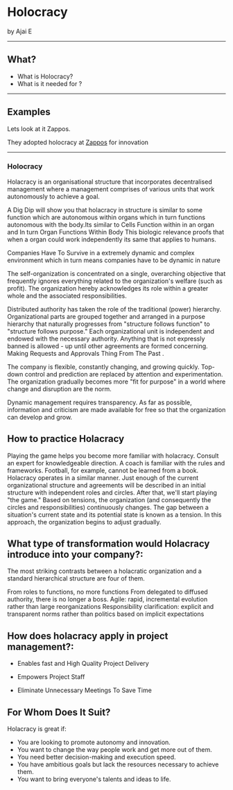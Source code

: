 # Holocracy 

by Ajai E 

---

## What?
- What is Holocracy?
- What is it needed for ? 

---
## Examples 

Lets look at it Zappos. 

They adopted holocracy at [Zappos](https://zappos.com) for innovation

---
### Holocracy 

Holacracy is an organisational structure that incorporates decentralised management where a management comprises of various units that work autonomously to achieve a goal. 

A Dig Dip will show you that holacracy in structure is similar to some function which are autonomous within  organs which in turn functions autonomous with the body.Its similar to 
Cells Function within in an organ and In turn Organ Functions Within Body This biologic relevance proofs that when a organ could work independently its same that applies to humans.

Companies Have To Survive in a extremely dynamic and complex environment which in turn means companies have to be dynamic in nature 

The self-organization is concentrated on a single, overarching objective that frequently ignores everything related to the organization's welfare (such as profit). The organization hereby acknowledges its role within a greater whole and the associated responsibilities.

Distributed authority has taken the role of the traditional (power) hierarchy. Organizational parts are grouped together and arranged in a purpose hierarchy that naturally progresses from "structure follows function" to "structure follows purpose."
Each organizational unit is independent and endowed with the necessary authority. Anything that is not expressly banned is allowed - up until other agreements are formed concerning. Making Requests and Approvals Thing From The Past .

The company is flexible, constantly changing, and growing quickly. Top-down control and prediction are replaced by attention and experimentation. The organization gradually becomes more "fit for purpose" in a world where change and disruption are the norm.

Dynamic management requires transparency. As far as possible, information and criticism are made available for free so that the organization can develop and grow.

## How to practice Holacracy


Playing the game helps you become more familiar with holacracy. Consult an expert for knowledgeable direction. A coach is familiar with the rules and frameworks. Football, for example, cannot be learned from a book. Holacracy operates in a similar manner.
Just enough of the current organizational structure and agreements will be described in an initial structure with independent roles and circles. After that, we'll start playing "the game." Based on tensions, the organization (and consequently the circles and responsibilities) continuously changes. The gap between a situation's current state and its potential state is known as a tension. In this approach, the organization begins to adjust gradually.



## What type of transformation would Holacracy introduce into your company?: 

The most striking contrasts between a holacratic organization and a standard hierarchical structure are four of them.

From roles to functions, no more functions
From delegated to diffused authority, there is no longer a boss.
Agile: rapid, incremental evolution rather than large reorganizations
Responsibility clarification: explicit and transparent norms rather than politics based on implicit expectations

## How does holacracy apply in project management?:

- Enables fast and High Quality Project Delivery 

- Empowers Project Staff

- Eliminate Unnecessary Meetings To Save Time 


## For Whom Does It Suit?

Holacracy is great if:

- You are looking to promote autonomy and innovation.
- You want to change the way people work and get more out of them.
- You need better decision-making and execution speed.
- You have ambitious goals but lack the resources necessary to achieve them.
- You want to bring everyone's talents and ideas to life.




